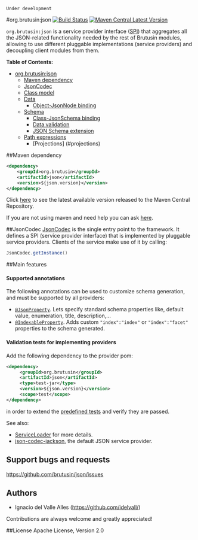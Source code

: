 ```
Under development
```

#org.brutusin:json [![Build Status](https://api.travis-ci.org/brutusin/json.svg?branch=master)](https://travis-ci.org/brutusin/json) [![Maven Central Latest Version](https://maven-badges.herokuapp.com/maven-central/org.brutusin/json/badge.svg)](https://maven-badges.herokuapp.com/maven-central/org.brutusin/json/)

`org.brutusin:json` is a service provider interface ([SPI](http://en.wikipedia.org/wiki/Service_provider_interface)) that aggregates all the JSON-related functionality needed by the rest of Brutusin modules, allowing to use different pluggable implementations (service providers) and decoupling client modules from them. 

**Table of Contents:** 

- [org.brutusin:json](#)
  - [Maven dependency](#maven-dependency)
  - [JsonCodec](#jsoncodec)
  - [Class model](#class-model)
  - [Data](#data)
    - [Object-JsonNode binding](#object-jsonnode-binding)
  - [Schema](#schema)
    - [Class-JsonSchema binding](#class-jsonschema-binding)
    - [Data validation](#data-validation)
    - [JSON Schema extension](#json-schema-extension)
  - [Path expressions](#path-expressions)
    - [Projections] (#projections)

##Maven dependency 
```xml
<dependency>
    <groupId>org.brutusin</groupId>
    <artifactId>json</artifactId>
    <version>${json.version}</version>
</dependency>
```

Click [here](http://search.maven.org/#search%7Cga%7C1%7Cg%3A%22org.brutusin%22%20a%3A%22json%22) to see the latest available version released to the Maven Central Repository.

If you are not using maven and need help you can ask [here](https://github.com/brutusin/json/issues).

##JsonCodec
[JsonCodec](src/main/java/org/brutusin/json/spi/JsonCodec.java) is the single entry point to the framework. It defines a SPI (service provider interface) that is implemented by pluggable service providers. Clients of the service make use of it by calling:
```java
JsonCodec.getInstance()
```
##Main features


#### Supported annotations
The following annotations can be used to customize schema generation, and must be supported by all providers:
* [`@JsonProperty`](src/main/java/org/brutusin/json/annotations/JsonProperty.java). Lets specify standard schema properties like, default value, enumeration, title, description,...
* [`@IndexableProperty`](src/main/java/org/brutusin/json/annotations/IndexableProperty.java). Adds custom `"index":"index"` or `"index":"facet"` properties to the schema generated.

#### Validation tests for implementing providers

Add the following dependency to the provider pom:
```xml
<dependency>
     <groupId>org.brutusin</groupId>
     <artifactId>json</artifactId>
     <type>test-jar</type>
     <version>${json.version}</version>
     <scope>test</scope>
</dependency>
```
in order to extend the [predefined tests](https://github.com/brutusin/json/tree/master/src/test/java/org/brutusin/json/spi) and verify they are passed. 

See also:
* [ServiceLoader](http://docs.oracle.com/javase/6/docs/api/java/util/ServiceLoader.html) for more details.
* [json-codec-jackson](https://github.com/brutusin/json-codec-jackson), the default JSON service provider.

## Support bugs and requests
https://github.com/brutusin/json/issues

## Authors

- Ignacio del Valle Alles (<https://github.com/idelvall/>)

Contributions are always welcome and greatly appreciated!

##License
Apache License, Version 2.0
